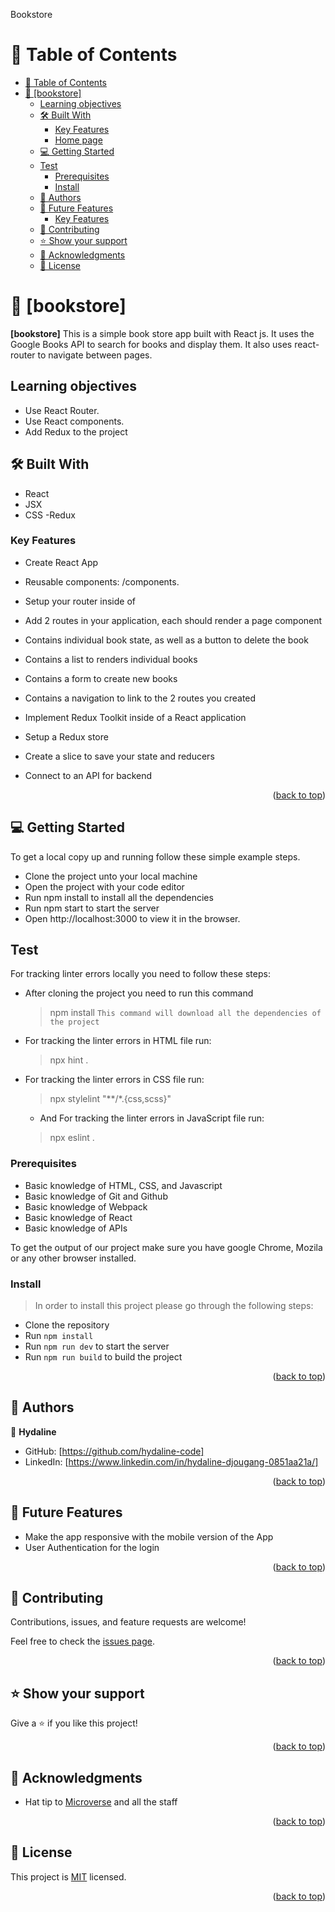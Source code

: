 <a name="readme-top">Bookstore</a>
# 📗 Table of Contents

- [📗 Table of Contents](#-table-of-contents)
- [📖 \[bookstore\] ](#-bookstore-)
  - [Learning objectives ](#learning-objectives-)
  - [🛠 Built With ](#-built-with-)
    - [Key Features ](#key-features-)
    - [Home page](#home-page)
  - [💻 Getting Started ](#-getting-started-)
  - [Test](#test)
    - [Prerequisites](#prerequisites)
    - [Install](#install)
  - [👥 Authors ](#-authors-)
  - [🔭 Future Features ](#-future-features-)
    - [Key Features ](#key-features--1)
  - [🤝 Contributing ](#-contributing-)
  - [⭐️ Show your support ](#️-show-your-support-)
  - [🙏 Acknowledgments ](#-acknowledgments-)
  - [📝 License ](#-license-)

<!-- PROJECT DESCRIPTION -->

# 📖 [bookstore] <a name="about-project"></a>

**[bookstore]** This is a simple book store app built with React js. It uses the Google Books API to search for books and display them. It also uses react-router to navigate between pages.
## Learning objectives <a name="objectives"></a>

- Use React Router.
- Use React components.
- Add Redux to the project

## 🛠 Built With <a name="built-with"></a>
- React
- JSX
- CSS
-Redux

  
<!-- Features -->

### Key Features <a name="key-features"></a>

- Create React App

- Reusable components: /components.

- Setup your router inside of <App>

- Add 2 routes in your application, each should render a page component

- Contains individual book state, as well as a button to delete the book

- Contains a list to renders individual books

- Contains a form to create new books

- Contains a navigation to link to the 2 routes you created

- Implement Redux Toolkit inside of a React application

- Setup a Redux store

- Create a slice to save your state and reducers

- Connect to an  API for backend

<p align="right">(<a href="#readme-top">back to top</a>)</p>

<!-- LIVE DEMO AND THE DEPLOY -->


<!-- GETTING STARTED -->

## 💻 Getting Started <a name="getting-started"></a>

To get a local copy up and running follow these simple example steps.

- Clone the project unto your local machine
- Open the project with your code editor
- Run npm install to install all the dependencies
- Run npm start to start the server
- Open http://localhost:3000 to view it in the browser.

## Test

For tracking linter errors locally you need to follow these steps:

- After cloning the project you need to run this command
  > npm install
   `This command will download all the dependencies of the project`

- For tracking the linter errors in HTML file run:
  > npx hint .

- For tracking the linter errors in CSS file run:
  > npx stylelint "**/*.{css,scss}"

  - And For tracking the linter errors in JavaScript file run:
  > npx eslint .

### Prerequisites

- Basic knowledge of HTML, CSS, and Javascript
- Basic knowledge of Git and Github
- Basic knowledge of Webpack
- Basic knowledge of React
- Basic knowledge of APIs

To get the output of our project make sure you have google Chrome, Mozila or any other browser installed.

### Install 

> In order to install this project please go through the following steps:

- Clone the repository
- Run `npm install`
- Run `npm run dev` to start the server
- Run `npm run build` to build the project

<p align="right">(<a href="#readme-top">back to top</a>)</p>

<!-- AUTHORS -->

## 👥 Authors <a name="authors"></a>

👤 **Hydaline**

- GitHub: [https://github.com/hydaline-code]
- LinkedIn: [https://www.linkedin.com/in/hydaline-djougang-0851aa21a/]


<p align="right">(<a href="#readme-top">back to top</a>)</p>


## 🔭 Future Features <a name="future-features"></a>

- Make the app responsive with  the mobile version of the App
- User Authentication for the login 

<p align="right">(<a href="#readme-top">back to top</a>)</p>

<!-- CONTRIBUTING -->

## 🤝 Contributing <a name="contributing"></a>

Contributions, issues, and feature requests are welcome!

Feel free to check the [issues page](https://github.com/hydaline-code/Bookstore/issues).

<p align="right">(<a href="#readme-top">back to top</a>)</p>

<!-- SUPPORT -->

## ⭐️ Show your support <a name="support"></a>

Give a ⭐️ if you like this project!

<p align="right">(<a href="#readme-top">back to top</a>)</p>

<!-- ACKNOWLEDGEMENTS -->

## 🙏 Acknowledgments <a name="acknowledgements"></a>

- Hat tip to [Microverse](www.microverse.org)  and all the staff


<p align="right">(<a href="#readme-top">back to top</a>)</p>

<!-- LICENSE -->

## 📝 License <a name="license"></a>

This project is [MIT](./LICENSE) licensed.

<p align="right">(<a href="#readme-top">back to top</a>)</p>